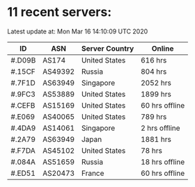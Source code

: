 # 11 recent servers:

Latest update at: Mon Mar 16 14:10:09 UTC 2020

| ID | ASN | Server Country | Online |
| -- | --- | -------------- | ------ |
| #.D09B | AS174 | United States | 616 hrs |
| #.15CF | AS49392 | Russia | 804 hrs |
| #.7F1D | AS63949 | Singapore | 2052 hrs |
| #.9FC3 | AS53889 | United States | 1899 hrs |
| #.CEFB | AS15169 | United States | 60 hrs offline |
| #.E069 | AS40065 | United States | 789 hrs |
| #.4DA9 | AS14061 | Singapore | 2 hrs offline |
| #.2A79 | AS63949 | Japan | 1881 hrs |
| #.F7DA | AS45102 | United States | 78 hrs |
| #.084A | AS51659 | Russia | 18 hrs offline |
| #.ED51 | AS20473 | France | 60 hrs offline |

